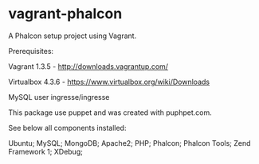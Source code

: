 vagrant-phalcon
===============

A Phalcon setup project using Vagrant.

Prerequisites:

Vagrant 1.3.5 - http://downloads.vagrantup.com/

Virtualbox 4.3.6 - https://www.virtualbox.org/wiki/Downloads

MySQL user ingresse/ingresse

This package use puppet and was created with puphpet.com.

See below all components installed:

Ubuntu;
MySQL;
MongoDB;
Apache2;
PHP;
Phalcon;
Phalcon Tools;
Zend Framework 1;
XDebug;
